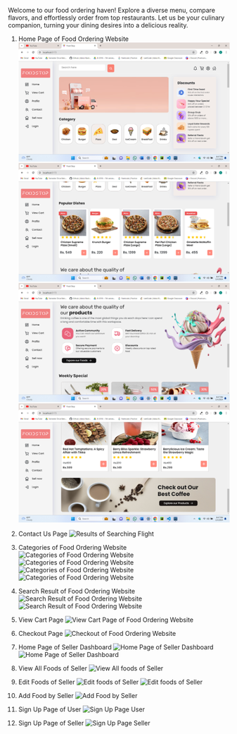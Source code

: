 Welcome to our food ordering haven! Explore a diverse menu, compare flavors, and effortlessly order from top restaurants. Let us be your culinary companion, turning your dining desires into a delicious reality.

1. Home Page of Food Ordering Website
![Home Page of Food Ordering Website](./frontend/public/SS/ss1.png)
![Home Page of Food Ordering Website](./frontend/public/SS/ss2.png)
![Home Page of Food Ordering Website](./frontend/public/SS/ss3.png)
![Home Page of Food Ordering Website](./frontend/public/SS/ss4.png)

2. Contact Us Page
![Results of Searching Flight](front-end/public/SS/Screenshot(631).png)

3. Categories of Food Ordering Website
![Categories of Food Ordering Website](frontend/public/SS/Screenshot(635).png)
![Categories of Food Ordering Website](frontend/public/SS/Screenshot(636).png)
![Categories of Food Ordering Website](frontend/public/SS/Screenshot(637).png)
![Categories of Food Ordering Website](frontend/public/SS/Screenshot(638).png)

4. Search Result of Food Ordering Website
![Search Result of Food Ordering Website](frontend/public/SS/Screenshot(639).png)
![Search Result of Food Ordering Website](frontend/public/SS/Screenshot(640).png)

5. View Cart Page
![View Cart Page of Food Ordering Website](frontend/public/SS/Screenshot(641).png)

6. Checkout Page
![Checkout of Food Ordering Website](frontend/Public/SS/Screenshot(642).png)

7. Home Page of Seller Dashboard
![Home Page of Seller Dashboard](frontend/public/SS/Screenshot(643).png)
![Home Page of Seller Dashboard](frontend/public/SS/Screenshot(645).png)

6. View All Foods of Seller
![View All foods of Seller ](frontend/public/SS/Screenshot(646).png)

7. Edit Foods of Seller
![Edit foods of Seller ](frontend/public/SS/Screenshot(647).png)
![Edit foods of Seller ](frontend/public/SS/Screenshot(648).png)

8. Add Food by Seller
![Add Food by Seller](frontend/public/SS/Screenshot(649).png)

9. Sign Up Page of User 
![Sign Up Page User](frontend/public/SS/Screenshot(634).png)

10. Sign Up Page of Seller
![Sign Up Page Seller](frontend/public/SS/Screenshot(632).png)



